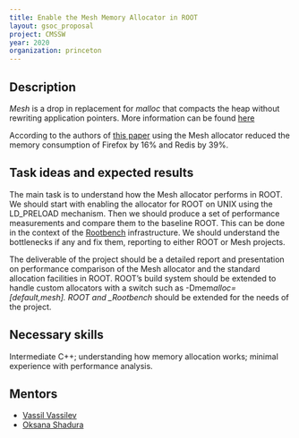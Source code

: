 ```yaml
---
title: Enable the Mesh Memory Allocator in ROOT
layout: gsoc_proposal
project: CMSSW
year: 2020
organization: princeton
---
```


## Description

_Mesh_ is a drop in replacement for _malloc_ that compacts the heap without
rewriting application pointers. More information can be found
[here](https://github.com/plasma-umass/Mesh#readme)

According to the authors of
[this paper](https://github.com/plasma-umass/Mesh/raw/master/mesh-pldi19-powers.pdf)
using the Mesh allocator reduced the memory consumption of Firefox by 16% and
Redis by 39%.

## Task ideas and expected results

The main task is to understand how the Mesh allocator performs in ROOT. We
should start with enabling the allocator for ROOT on UNIX using the LD_PRELOAD
mechanism. Then we should produce a set of performance measurements and compare
them to the baseline ROOT. This can be done in the context of the
[Rootbench](https://github.com/root-project/rootbench) infrastructure. We should
understand the bottlenecks if any and fix them, reporting to either ROOT or Mesh
projects.

The deliverable of the project should be a detailed report and presentation on
performance comparison of the Mesh allocator and the standard allocation
facilities in ROOT. ROOT’s build system should be extended to handle custom
allocators with a switch such as -Dmem*alloc=[default,mesh]. ROOT and
\_Rootbench* should be extended for the needs of the project.

## Necessary skills

Intermediate C++; understanding how memory allocation works; minimal experience
with performance analysis.

## Mentors

- [Vassil Vassilev](mailto:vvasilev@cern.ch)
- [Oksana Shadura](mailto:Oksana.Shadura@cern.ch)
